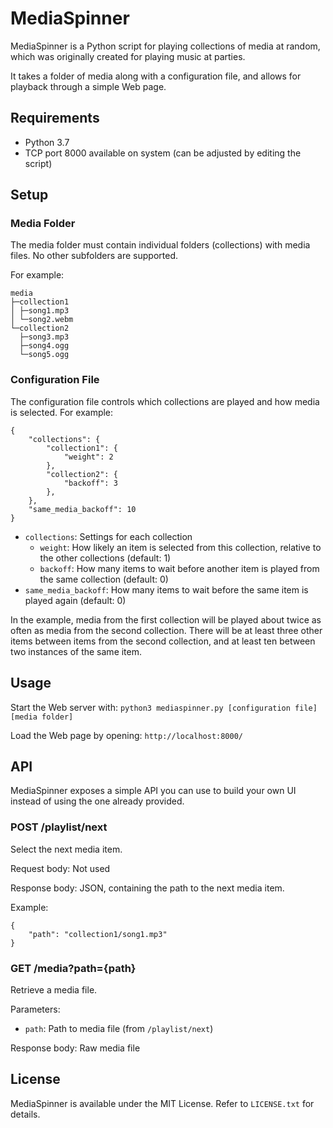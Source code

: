 # MediaSpinner

MediaSpinner is a Python script for playing collections of media at random, which was originally created for playing music at parties.

It takes a folder of media along with a configuration file, and allows for playback through a simple Web page.

## Requirements

* Python 3.7
* TCP port 8000 available on system (can be adjusted by editing the script)

## Setup

### Media Folder

The media folder must contain individual folders (collections) with media files. No other subfolders are supported.

For example:

```
media
├─collection1
│ ├─song1.mp3
│ └─song2.webm
└─collection2
  ├─song3.mp3
  ├─song4.ogg
  └─song5.ogg
```

### Configuration File

The configuration file controls which collections are played and how media is selected. For example:

```
{
	"collections": {
		"collection1": {
			"weight": 2
		},
		"collection2": {
			"backoff": 3
		},
	},
	"same_media_backoff": 10
}
```

* `collections`: Settings for each collection
	* `weight`: How likely an item is selected from this collection, relative to the other collections (default: 1)
	* `backoff`: How many items to wait before another item is played from the same collection (default: 0)
* `same_media_backoff`: How many items to wait before the same item is played again (default: 0)

In the example, media from the first collection will be played about twice as often as media from the second collection. There will be at least three other items between items from the second collection, and at least ten between two instances of the same item.

## Usage

Start the Web server with: `python3 mediaspinner.py [configuration file] [media folder]`

Load the Web page by opening: `http://localhost:8000/`

## API

MediaSpinner exposes a simple API you can use to build your own UI instead of using the one already provided.

### POST /playlist/next

Select the next media item.

Request body: Not used

Response body: JSON, containing the path to the next media item.

Example:

```
{
	"path": "collection1/song1.mp3"
}
```

### GET /media?path={path}

Retrieve a media file.

Parameters:

* `path`: Path to media file (from `/playlist/next`)

Response body: Raw media file

## License

MediaSpinner is available under the MIT License. Refer to `LICENSE.txt` for details.
